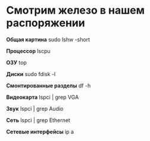 # Смотрим железо в нашем распоряжении

**Общая картина**
sudo lshw -short

**Процессор**
lscpu

**ОЗУ**
top

**Диски**
sudo fdisk -l

**Смонтированные разделы**
df -h

**Видеокарта**
lspci | grep VGA

**Звук**
lspci | grep Audio

**Сеть**
lspci | grep Ethernet

**Сетевые интерфейсы**
ip a